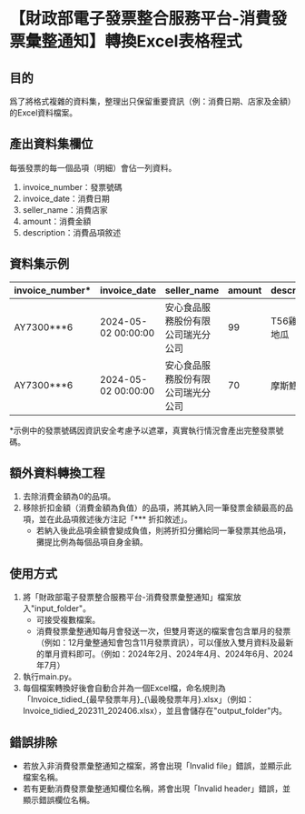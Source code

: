 # 【財政部電子發票整合服務平台-消費發票彙整通知】轉換Excel表格程式
## 目的
爲了將格式複雜的資料集，整理出只保留重要資訊（例：消費日期、店家及金額）的Excel資料檔案。

## 產出資料集欄位
每張發票的每一個品項（明細）會佔一列資料。
1. invoice_number：發票號碼
2. invoice_date：消費日期
3. seller_name：消費店家
4. amount：消費金額
5. description：消費品項敘述


## 資料集示例
invoice_number*	|	invoice_date	|	seller_name	|	amount	|	description
----  	|	----  	|	----  	|	----  	|	----  
AY7300***6	|	2024-05-02 00:00:00	|	安心食品服務股份有限公司瑞光分公司	|	99	|	T56雞塊夯地瓜
AY7300***6	|	2024-05-02 00:00:00	|	安心食品服務股份有限公司瑞光分公司	|	70	|	摩斯鱈魚堡

*示例中的發票號碼因資訊安全考慮予以遮罩，真實執行情況會產出完整發票號碼。

## 額外資料轉換工程
1. 去除消費金額為0的品項。
2. 移除折扣金額（消費金額為負值）的品項，將其納入同一筆發票金額最高的品項，並在此品項敘述後方注記「*** 折扣敘述」。
   - 若納入後此品項金額會變成負值，則將折扣分攤給同一筆發票其他品項，攤提比例為每個品項自身金額。

## 使用方式
1. 將「財政部電子發票整合服務平台-消費發票彙整通知」檔案放入"input_folder"。
   - 可接受複數檔案。
   - 消費發票彙整通知每月會發送一次，但雙月寄送的檔案會包含單月的發票（例如：12月彙整通知會包含11月發票資訊），可以僅放入雙月資料及最新的單月資料即可。（例如：2024年2月、2024年4月、2024年6月、2024年7月）
2. 執行main.py。
3. 每個檔案轉換好後會自動合并為一個Excel檔，命名規則為「Invoice_tidied_\{最早發票年月\}_\{\最晚發票年月}.xlsx」（例如：Invoice_tidied_202311_202406.xlsx），並且會儲存在"output_folder"内。

## 錯誤排除
- 若放入非消費發票彙整通知之檔案，將會出現「Invalid file」錯誤，並顯示此檔案名稱。
- 若有更動消費發票彙整通知欄位名稱，將會出現「Invalid header」錯誤，並顯示錯誤欄位名稱。
